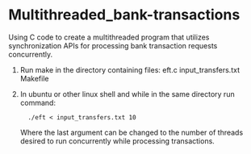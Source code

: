 # Multithreaded_bank-transactions
Using C code to create a multithreaded program that utilizes synchronization APIs for processing bank transaction requests concurrently.


1)  Run make in the directory containing files:
        eft.c
        input_transfers.txt
        Makefile
2) In ubuntu or other linux shell and while in the same directory run command:

         ./eft < input_transfers.txt 10

    Where the last argument can be changed to the number of threads desired
    to run concurrently while processing transactions.
